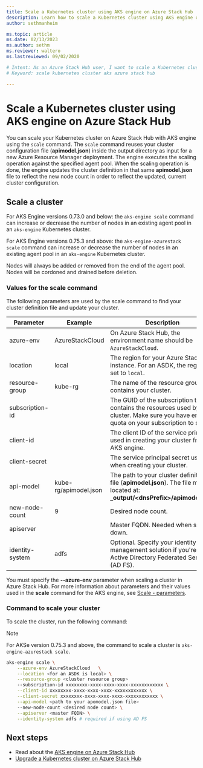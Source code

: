 ```yaml
---
title: Scale a Kubernetes cluster using AKS engine on Azure Stack Hub 
description: Learn how to scale a Kubernetes cluster using AKS engine on Azure Stack Hub.
author: sethmanheim

ms.topic: article
ms.date: 02/13/2023
ms.author: sethm
ms.reviewer: waltero
ms.lastreviewed: 09/02/2020

# Intent: As an Azure Stack Hub user, I want to scale a Kubernetes cluster using AKS on Azure Stack Hub.
# Keyword: scale kubernetes cluster aks azure stack hub

---
```



# Scale a Kubernetes cluster using AKS engine on Azure Stack Hub

You can scale your Kubernetes cluster on Azure Stack Hub with AKS engine using the `scale` command. The `scale` command reuses your cluster configuration file (**apimodel.json**) inside the output directory as input for a new Azure Resource Manager deployment. The engine executes the scaling operation against the specified agent pool. When the scaling operation is done, the engine updates the cluster definition in that same **apimodel.json** file to reflect the new node count in order to reflect the updated, current cluster configuration.

## Scale a cluster

For AKS Engine versions 0.73.0 and below: the `aks-engine scale` command can increase or decrease the number of nodes in an existing agent pool in an `aks-engine` Kubernetes cluster.

For AKS Engine versions 0.75.3 and above: the `aks-engine-azurestack scale` command can increase or decrease the number of nodes in an existing agent pool in an `aks-engine` Kubernetes cluster. 

Nodes will always be added or removed from the end of the agent pool. Nodes will be cordoned and drained before deletion.

### Values for the scale command

The following parameters are used by the scale command to find your cluster definition file and update your cluster.

| Parameter | Example | Description |
| --- | --- | --- | 
| azure-env | AzureStackCloud | On Azure Stack Hub, the environment name should be `AzureStackCloud`. | 
| location | local | The region for your Azure Stack Hub instance. For an ASDK, the region is set to `local`.  | 
| resource-group | kube-rg | The name of the resource group that contains your cluster. | 
| subscription-id |  | The GUID of the subscription that contains the resources used by your cluster. Make sure you have enough quota on your subscription to scale. | 
| client-id |  | The client ID of the service principal used in creating your cluster from AKS engine. | 
| client-secret |  | The service principal secret used when creating your cluster. | 
| api-model | kube-rg/apimodel.json | The path to your cluster definition file (**apimodel.json**). The file may be located at: **_output/\<dnsPrefix>/apimodel.json** | 
| new-node-count | 9 | Desired node count. | 
| apiserver |  | Master FQDN. Needed when scaling down. |
| identity-system | adfs | Optional. Specify your identity management solution if you're using Active Directory Federated Services (AD FS). |

You must specify the **--azure-env** parameter when scaling a cluster in Azure Stack Hub. For more information about parameters and their values used in the **scale** command for the AKS engine, see [Scale - parameters](https://github.com/Azure/aks-engine-azurestack/blob/master/docs/topics/scale.md#parameters).

### Command to scale your cluster

To scale the cluster, run the following command:

> [!Note]
> For AKSe version 0.75.3 and above, the command to scale a cluster is `aks-engine-azurestack scale`.

```bash
aks-engine scale \
    --azure-env AzureStackCloud   \
    --location <for an ASDK is local> \
    --resource-group <cluster resource group>
    --subscription-id xxxxxxxx-xxxx-xxxx-xxxx-xxxxxxxxxxxx \
    --client-id xxxxxxxx-xxxx-xxxx-xxxx-xxxxxxxxxxxx \
    --client-secret xxxxxxxx-xxxx-xxxx-xxxx-xxxxxxxxxxxx \
    --api-model <path to your apomodel.json file>
    --new-node-count <desired node count> \
    --apiserver <master FQDN> \
    --identity-system adfs # required if using AD FS
```

## Next steps

- Read about the [AKS engine on Azure Stack Hub](azure-stack-kubernetes-aks-engine-overview.md)
- [Upgrade a Kubernetes cluster on Azure Stack Hub](azure-stack-kubernetes-aks-engine-upgrade.md)
